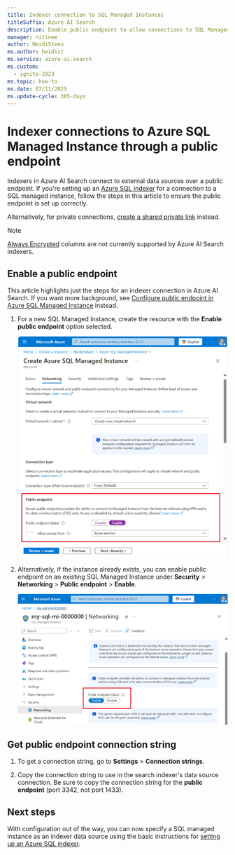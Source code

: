 ```yaml
---
title: Indexer connection to SQL Managed Instances
titleSuffix: Azure AI Search
description: Enable public endpoint to allow connections to SQL Managed Instances from an indexer on Azure AI Search.
manager: nitinme
author: HeidiSteen
ms.author: heidist
ms.service: azure-ai-search
ms.custom:
  - ignite-2023
ms.topic: how-to
ms.date: 07/11/2025
ms.update-cycle: 365-days
---
```


# Indexer connections to Azure SQL Managed Instance through a public endpoint

Indexers in Azure AI Search connect to external data sources over a public endpoint. If you're setting up an [Azure SQL indexer](search-how-to-index-sql-database.md) for a connection to a SQL managed instance, follow the steps in this article to ensure the public endpoint is set up correctly. 

Alternatively, for private connections, [create a shared private link](search-indexer-how-to-access-private-sql.md) instead.

> [!NOTE]
> [Always Encrypted](/sql/relational-databases/security/encryption/always-encrypted-database-engine) columns are not currently supported by Azure AI Search indexers.

## Enable a public endpoint

This article highlights just the steps for an indexer connection in Azure AI Search. If you want more background, see [Configure public endpoint in Azure SQL Managed Instance](/azure/azure-sql/managed-instance/public-endpoint-configure) instead.

1. For a new SQL Managed Instance, create the resource with the **Enable public endpoint** option selected.

   ![Enable public endpoint](media/search-how-to-index-sql-managed-instance/enable-public-endpoint.png "Screenshot showing the public endpoint option during set up.")

1. Alternatively, if the instance already exists, you can enable public endpoint on an existing SQL Managed Instance under **Security** > **Networking** > **Public endpoint** > **Enable**.

   ![Enable public endpoint using managed instance VNET](media/search-how-to-index-sql-managed-instance/mi-vnet.png "Screenshot showing the public endpoint configuration setting in the Azure portal.")

## Get public endpoint connection string

1. To get a connection string, go to **Settings** > **Connection strings**.

1. Copy the connection string to use in the search indexer's data source connection. Be sure to copy the connection string for the **public endpoint** (port 3342, not port 1433).

## Next steps

With configuration out of the way, you can now specify a SQL managed instance as an indexer data source using the basic instructions for [setting up an Azure SQL indexer](search-how-to-index-sql-database.md).
